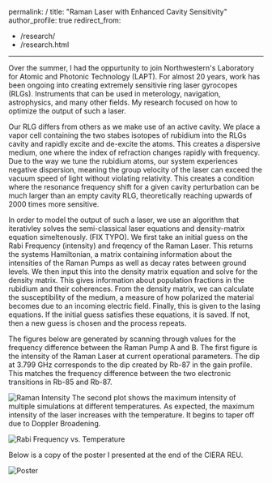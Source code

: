 permalink: /
title: "Raman Laser with Enhanced Cavity Sensitivity"
author_profile: true
redirect_from: 
  - /research/
  - /research.html
---

Over the summer, I had the oppurtunity to join Northwestern's Laboratory for Atomic and Photonic Technology (LAPT). For almost 20 years, work has been ongoing into creating extremely sensitivie ring laser gyrocopes (RLGs). Instruments that can be used in meterology, navigation, astrophysics, and many other fields. My research focused on how to optimize the output of such a laser. 

Our RLG differs from others as we make use of an active cavity. We place a vapor cell containing the two stabes isotopes of rubidium into the RLGs cavity and rapidly excite and de-excite the atoms. This creates a dispersive medium, one where the index of refraction changes rapidly with frequency. Due to the way we tune the rubidium atoms, our system experiences negative dispersion, meaning the group velocity of the laser can exceed the vacuum speed of light without violating relativity. This creates a condition where the resonance frequency shift for a given cavity perturbation can be much larger than an empty cavity RLG, theoretically reaching upwards of 2000 times more sensitive. 

In order to model the output of such a laser, we use an algorithm that iterativley solves the semi-classical laser equations and density-matrix equation simeltenously. (FIX TYPO). We first take an initial guess on the Rabi Frequency (intensity) and freqency of the Raman Laser. This returns the systems Hamiltonian, a matrix containing information about the intensities of the Raman Pumps as well as decay rates between ground levels. We then input this into the density matrix equation and solve for the density matrix. This gives information about population fractions in the rubidium and their coherences. From the density matrix, we can calculate the susceptibility of the medium, a measure of how polarized the material becomes due to an incoming electric field. Finally, this is given to the lasing equations. If the initial guess satisfies these equations, it is saved. If not, then a new guess is chosen and the process repeats. 

The figures below are generated by scanning through values for the frequency difference between the Raman Pump A and B. The first figure is the intensity of the Raman Laser at current operational parameters. The dip at 3.799 GHz corresponds to the dip created by Rb-87 in the gain profile. This matches the frequency difference between the two electronic transitions in Rb-85 and Rb-87. 

![Raman Intensity](fig_3a_OE2019.png)
The second plot shows the maximum intensity of multiple simulations at different temperatures. As expected, the maximum intensity of the laser increases with the temperature. It begins to taper off due to Doppler Broadening. 

![Rabi Frequency vs. Temperature](Picture1.png)

Below is a copy of the poster I presented at the end of the CIERA REU. 

![Poster](/Picture1.png)








